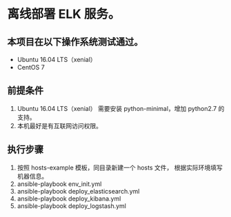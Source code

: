# 离线部署 ELK 服务。

## 本项目在以下操作系统测试通过。
* Ubuntu 16.04 LTS（xenial）
* CentOS 7

## 前提条件
1. Ubuntu 16.04 LTS（xenial） 需要安装 python-minimal，增加 python2.7 的支持。
1. 本机最好是有互联网访问权限。

## 执行步骤
1. 按照 hosts-example 模板，同目录新建一个 hosts 文件， 根据实际环境填写机器信息。
1. ansible-playbook env_init.yml
1. ansible-playbook deploy_elasticsearch.yml
1. ansible-playbook deploy_kibana.yml
1. ansible-playbook deploy_logstash.yml
